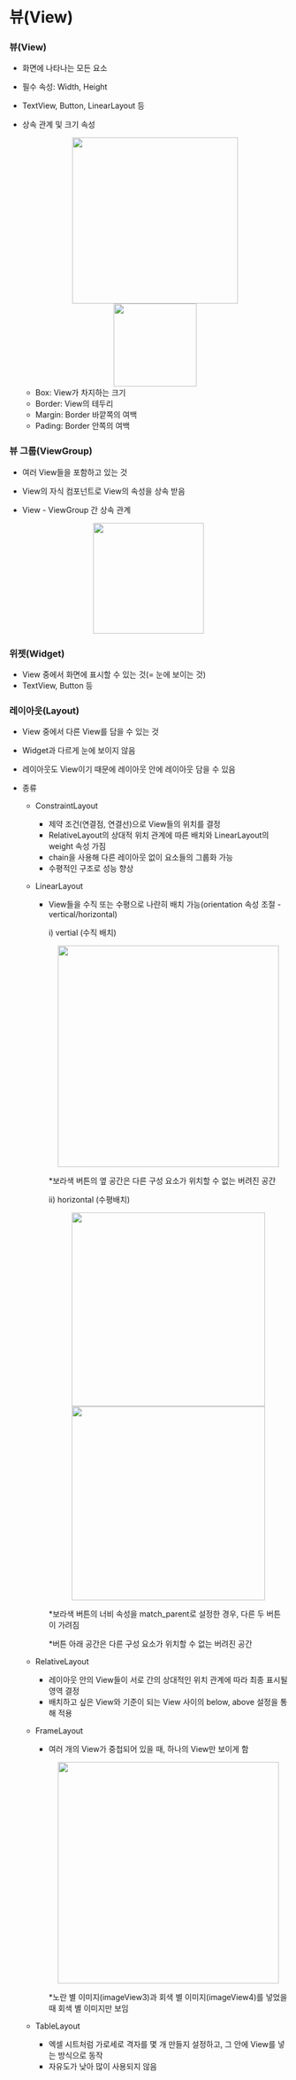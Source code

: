 # 뷰(View)



### 뷰(View)

- 화면에 나타나는 모든 요소
- 필수 속성:  Width, Height
- TextView, Button, LinearLayout 등

- 상속 관계 및 크기 속성

  

  <center>
      <img src="https://user-images.githubusercontent.com/50495214/103965024-28705600-51a0-11eb-8304-b4f2734dd648.png" height="300" >
  </center>

  

  

  <center> <img src="https://user-images.githubusercontent.com/50495214/103965218-974daf00-51a0-11eb-87f5-732cfd95b27d.png" height="150"> </center>

  - Box: View가 차지하는 크기
  - Border: View의 테두리
  - Margin: Border 바깥쪽의 여백
  - Pading: Border 안쪽의 여백



### 뷰 그룹(ViewGroup)

- 여러 View들을 포함하고 있는 것
- View의 자식 컴포넌트로 View의 속성을 상속 받음

- View - ViewGroup 간 상속 관계



<center><img src="https://user-images.githubusercontent.com/50495214/103964390-afbcca00-519e-11eb-850f-b4397acab714.png" width="200"></center>



### 위젯(Widget)

- View 중에서 화면에 표시할 수 있는 것(= 눈에 보이는 것)
- TextView, Button 등



### 레이아웃(Layout)

- View 중에서 다른 View를 담을 수 있는 것
- Widget과 다르게 눈에 보이지 않음
- 레이아웃도 View이기 때문에 레이아웃 안에 레이아웃 담을 수 있음

- 종류

  - ConstraintLayout

    - 제약 조건(연결점, 연결선)으로 View들의 위치를 결정
    - RelativeLayout의 상대적 위치 관계에 따른 배치와 LinearLayout의 weight 속성 가짐
    - chain을 사용해 다른 레이아웃 없이 요소들의 그룹화 가능
    - 수평적인 구조로 성능 향상
      

  - LinearLayout

    - View들을 수직 또는 수평으로 나란히 배치 가능(orientation 속성 조절 - vertical/horizontal)

      i) vertial (수직 배치)

      <center><img src="https://user-images.githubusercontent.com/50495214/103966268-e5fc4880-51a2-11eb-80de-0517bb4379be.PNG" width="400"> </center>

      *보라색 버튼의 옆 공간은 다른 구성 요소가 위치할 수 없는 버려진 공간

      ii) horizontal (수평배치)

      <center>
          <img src="https://user-images.githubusercontent.com/50495214/103966249-d8df5980-51a2-11eb-81f1-0312d28462ac.PNG" width="350">
          <img src="https://user-images.githubusercontent.com/50495214/103966252-d977f000-51a2-11eb-995a-28066f77af7e.PNG" width="350">
      </center>

      *보라색 버튼의 너비 속성을 match_parent로 설정한 경우, 다른 두 버튼이 가려짐

      *버튼 아래 공간은 다른 구성 요소가 위치할 수 없는 버려진 공간

  - RelativeLayout

    - 레이아웃 안의 View들이 서로 간의 상대적인 위치 관계에 따라 최종 표시될 영역 결정
    - 배치하고 싶은 View와 기준이 되는 View 사이의 below, above 설정을 통해 적용

  - FrameLayout

    - 여러 개의 View가 중첩되어 있을 때, 하나의 View만 보이게 함

      <center>
          <img src="https://user-images.githubusercontent.com/50495214/103967144-b5b5a980-51a4-11eb-899d-7cf438834200.PNG" width="400">
      </center>

      *노란 별 이미지(imageView3)과 회색 별 이미지(imageView4)를 넣었을 때 회색 별 이미지만 보임

      

  - TableLayout
    - 엑셀 시트처럼 가로세로 격자를 몇 개 만들지 설정하고, 그 안에 View를 넣는 방식으로 동작
    - 자유도가 낮아 많이 사용되지 않음





